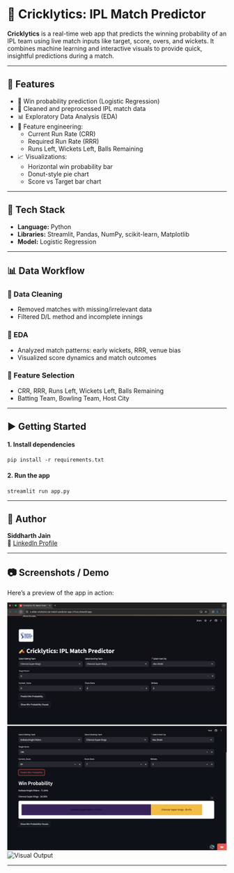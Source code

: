 <h1>🏏 Cricklytics: IPL Match Predictor</h1>

<p><strong>Cricklytics</strong> is a real-time web app that predicts the winning probability of an IPL team using live match inputs like target, score, overs, and wickets.  
It combines machine learning and interactive visuals to provide quick, insightful predictions during a match.</p>

<hr>

<h2>🚀 Features</h2>
<ul>
  <li>🧠 Win probability prediction (Logistic Regression)</li>
  <li>🧹 Cleaned and preprocessed IPL match data</li>
  <li>📊 Exploratory Data Analysis (EDA)</li>
  <li>🧪 Feature engineering:
    <ul>
      <li>Current Run Rate (CRR)</li>
      <li>Required Run Rate (RRR)</li>
      <li>Runs Left, Wickets Left, Balls Remaining</li>
    </ul>
  </li>
  <li>📈 Visualizations:
    <ul>
      <li>Horizontal win probability bar</li>
      <li>Donut-style pie chart</li>
      <li>Score vs Target bar chart</li>
    </ul>
  </li>
</ul>

<hr>

<h2>🧰 Tech Stack</h2>
<ul>
  <li><strong>Language:</strong> Python</li>
  <li><strong>Libraries:</strong> Streamlit, Pandas, NumPy, scikit-learn, Matplotlib</li>
  <li><strong>Model:</strong> Logistic Regression</li>
</ul>

<hr>

<h2>📊 Data Workflow</h2>

<h3>🔸 Data Cleaning</h3>
<ul>
  <li>Removed matches with missing/irrelevant data</li>
  <li>Filtered D/L method and incomplete innings</li>
</ul>

<h3>🔸 EDA</h3>
<ul>
  <li>Analyzed match patterns: early wickets, RRR, venue bias</li>
  <li>Visualized score dynamics and match outcomes</li>
</ul>

<h3>🔸 Feature Selection</h3>
<ul>
  <li>CRR, RRR, Runs Left, Wickets Left, Balls Remaining</li>
  <li>Batting Team, Bowling Team, Host City</li>
</ul>

<hr>

<h2>▶️ Getting Started</h2>

<h4>1. Install dependencies</h4>
<pre><code>pip install -r requirements.txt</code></pre>

<h4>2. Run the app</h4>
<pre><code>streamlit run app.py</code></pre>

<hr>

<h2>🙌 Author</h2>
<p><strong>Siddharth Jain</strong><br>
🔗 <a href="https://www.linkedin.com/in/siddharth-jain-8b56a2321/" target="_blank">LinkedIn Profile</a></p>

<hr>

<h2>📷 Screenshots / Demo</h2>
<p>Here’s a preview of the app in action:</p>
<img src="/assets/Screenshot1.png" alt="Input Screen" width = "700" />
<img src="/assets/Screenshot2.png" alt="Prediction Result" width = "700" />
<img scr="/assets/Screenshot3.png" alt="Visual Output" width = "700" />

<hr>
